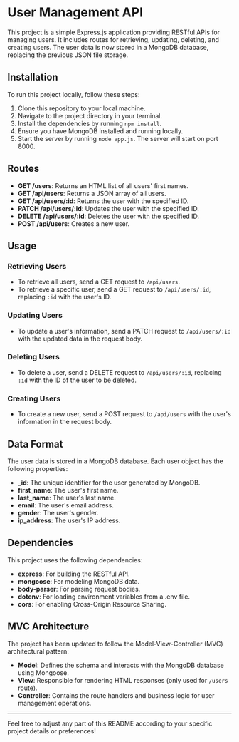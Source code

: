 # User Management API

This project is a simple Express.js application providing RESTful APIs for managing users. It includes routes for retrieving, updating, deleting, and creating users. The user data is now stored in a MongoDB database, replacing the previous JSON file storage.

## Installation

To run this project locally, follow these steps:

1. Clone this repository to your local machine.
2. Navigate to the project directory in your terminal.
3. Install the dependencies by running `npm install`.
4. Ensure you have MongoDB installed and running locally.
5. Start the server by running `node app.js`. The server will start on port 8000.

## Routes

- **GET /users**: Returns an HTML list of all users' first names.
- **GET /api/users**: Returns a JSON array of all users.
- **GET /api/users/:id**: Returns the user with the specified ID.
- **PATCH /api/users/:id**: Updates the user with the specified ID.
- **DELETE /api/users/:id**: Deletes the user with the specified ID.
- **POST /api/users**: Creates a new user.

## Usage

### Retrieving Users

- To retrieve all users, send a GET request to `/api/users`.
- To retrieve a specific user, send a GET request to `/api/users/:id`, replacing `:id` with the user's ID.

### Updating Users

- To update a user's information, send a PATCH request to `/api/users/:id` with the updated data in the request body.

### Deleting Users

- To delete a user, send a DELETE request to `/api/users/:id`, replacing `:id` with the ID of the user to be deleted.

### Creating Users

- To create a new user, send a POST request to `/api/users` with the user's information in the request body.

## Data Format

The user data is stored in a MongoDB database. Each user object has the following properties:

- **\_id**: The unique identifier for the user generated by MongoDB.
- **first_name**: The user's first name.
- **last_name**: The user's last name.
- **email**: The user's email address.
- **gender**: The user's gender.
- **ip_address**: The user's IP address.

## Dependencies

This project uses the following dependencies:

- **express**: For building the RESTful API.
- **mongoose**: For modeling MongoDB data.
- **body-parser**: For parsing request bodies.
- **dotenv**: For loading environment variables from a .env file.
- **cors**: For enabling Cross-Origin Resource Sharing.

## MVC Architecture

The project has been updated to follow the Model-View-Controller (MVC) architectural pattern:

- **Model**: Defines the schema and interacts with the MongoDB database using Mongoose.
- **View**: Responsible for rendering HTML responses (only used for `/users` route).
- **Controller**: Contains the route handlers and business logic for user management operations.

---

Feel free to adjust any part of this README according to your specific project details or preferences!
